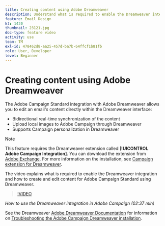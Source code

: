 ```yaml
---
title: Creating content using Adobe Dreamweaver
description: Understand what is required to enable the Dreamweaver integration and how to create and edit content for Adobe Campaign Standard using Dreamweaver.
feature: Email Design
kt: 1420
thumbnail: 23121.jpg
doc-type: feature video
activity: use
team: TM
exl-id: 478462d8-aa25-457d-ba7b-64ffcf1b81fb
role: User, Developer
level: Beginner
---
```

# Creating content using Adobe Dreamweaver

The Adobe Campaign Standard integration with Adobe Dreamweaver allows you to edit an email's content directly within the Dreamweaver interface:

* Bidirectional real-time synchronization of the content
* Upload local images to Adobe Campaign through Dreamweaver
* Supports Campaign personalization in Dreamweaver

>[!NOTE]
>
>This feature requires the  Dreamweaver extension called **[!UICONTROL Adobe Campaign Integration]**. You can download the extension from [Adobe Exchange](https://exchange.adobe.com/creativecloud.html#search). For more information on the installation, see [Campaign extension for Dreamweaver](https://helpx.adobe.com/dreamweaver/using/working-with-dreamweaver-and-campaign.html).

The video explains what is required to enable the Dreamweaver integration and how to create and edit content for Adobe Campaign Standard using Dreamweaver.

>[!VIDEO](https://video.tv.adobe.com/v/23121?quality=12)

*How to use the Dreamweaver integration in Adobe Campaign (02:37 min)*

See the Dreamweaver [Adobe Dreamweaver Documentation](https://helpx.adobe.com/dreamweaver/using/working-with-dreamweaver-and-campaign.html) for information on [Troubleshooting the Adobe Campaign Dreamweaver installation](https://helpx.adobe.com/dreamweaver/kb/dreamweaver-campaign-integration-issue.html).
